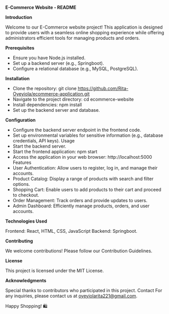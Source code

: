 **E-Commerce Website - README**

**Introduction**

Welcome to our E-Commerce website project! This application is designed to provide users with a seamless online shopping experience while offering administrators efficient tools for managing products and orders.


**Prerequisites**
- Ensure you have Node.js installed.
- Set up a backend server (e.g., Springboot).
- Configure a relational database (e.g., MySQL, PostgreSQL).

  
**Installation**

- Clone the repository: git clone https://github.com/Rita-Oyeyiola/ecommerce-application.git
- Navigate to the project directory: cd ecommerce-website
- Install dependencies: npm install
- Set up the backend server and database.

  
**Configuration**

- Configure the backend server endpoint in the frontend code.
- Set up environmental variables for sensitive information (e.g., database credentials, API keys).
Usage
- Start the backend server.
- Start the frontend application: npm start
- Access the application in your web browser: http://localhost:5000
Features
- User Authentication: Allow users to register, log in, and manage their accounts.
- Product Catalog: Display a range of products with search and filter options.
- Shopping Cart: Enable users to add products to their cart and proceed to checkout.
- Order Management: Track orders and provide updates to users.
- Admin Dashboard: Efficiently manage products, orders, and user accounts.

  
**Technologies Used**

Frontend: React, HTML, CSS, JavaScript
Backend: Springboot.

**Contributing**

We welcome contributions! Please follow our Contribution Guidelines.

**License**

This project is licensed under the MIT License.

**Acknowledgments**

Special thanks to contributors who participated in this project.
Contact
For any inquiries, please contact us at oyeyiolarita221@gmail.com.

Happy Shopping! 🛍️
